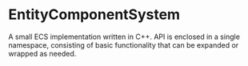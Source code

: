 # EntityComponentSystem

A small ECS implementation written in C++.
API is enclosed in a single namespace, consisting of basic functionality that can be expanded or wrapped as needed.
